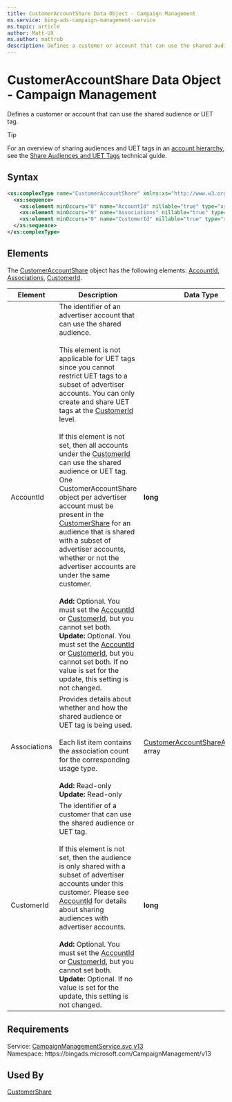 ```yaml
---
title: CustomerAccountShare Data Object - Campaign Management
ms.service: bing-ads-campaign-management-service
ms.topic: article
author: Matt-UX
ms.author: mattrob
description: Defines a customer or account that can use the shared audience or UET tag.
---
```

# CustomerAccountShare Data Object - Campaign Management
Defines a customer or account that can use the shared audience or UET tag.

> [!TIP]
> For an overview of sharing audiences and UET tags in an [account hierarchy](../guides/account-hierarchy-permissions.md#account-hierarchy), see the [Share Audiences and UET Tags](../guides/universal-event-tracking.md#hierarchy-share) technical guide. 

## Syntax
```xml
<xs:complexType name="CustomerAccountShare" xmlns:xs="http://www.w3.org/2001/XMLSchema">
  <xs:sequence>
    <xs:element minOccurs="0" name="AccountId" nillable="true" type="xs:long" />
    <xs:element minOccurs="0" name="Associations" nillable="true" type="tns:ArrayOfCustomerAccountShareAssociation" />
    <xs:element minOccurs="0" name="CustomerId" nillable="true" type="xs:long" />
  </xs:sequence>
</xs:complexType>
```

## <a name="elements"></a>Elements

The [CustomerAccountShare](customeraccountshare.md) object has the following elements: [AccountId](#accountid), [Associations](#associations), [CustomerId](#customerid).

|Element|Description|Data Type|
|-----------|---------------|-------------|
|<a name="accountid"></a>AccountId|The identifier of an advertiser account that can use the shared audience.<br/><br/>This element is not applicable for UET tags since you cannot restrict UET tags to a subset of advertiser accounts. You can only create and share UET tags at the [CustomerId](#customerid) level.<br/><br/>If this element is not set, then all accounts under the [CustomerId](#customerid) can use the shared audience or UET tag. One CustomerAccountShare object per advertiser account must be present in the [CustomerShare](customershare.md#customeraccountshares) for an audience that is shared with a subset of advertiser accounts, whether or not the advertiser accounts are under the same customer.<br/><br/>**Add:** Optional. You must set the [AccountId](#accountid) or [CustomerId](#customerid), but you cannot set both.<br/>**Update:** Optional. You must set the [AccountId](#accountid) or [CustomerId](#customerid), but you cannot set both. If no value is set for the update, this setting is not changed.|**long**|
|<a name="associations"></a>Associations|Provides details about whether and how the shared audience or UET tag is being used.<br/><br/>Each list item contains the association count for the corresponding usage type.<br/><br/>**Add:** Read-only<br/>**Update:** Read-only|[CustomerAccountShareAssociation](customeraccountshareassociation.md) array|
|<a name="customerid"></a>CustomerId|The identifier of a customer that can use the shared audience or UET tag.<br/><br/>If this element is not set, then the audience is only shared with a subset of advertiser accounts under this customer. Please see [AccountId](#accountid) for details about sharing audiences with advertiser accounts.<br/><br/>**Add:** Optional. You must set the [AccountId](#accountid) or [CustomerId](#customerid), but you cannot set both.<br/>**Update:** Optional. If no value is set for the update, this setting is not changed.|**long**|

## Requirements
Service: [CampaignManagementService.svc v13](https://campaign.api.bingads.microsoft.com/Api/Advertiser/CampaignManagement/v13/CampaignManagementService.svc)  
Namespace: https\://bingads.microsoft.com/CampaignManagement/v13  

## Used By
[CustomerShare](customershare.md)  
